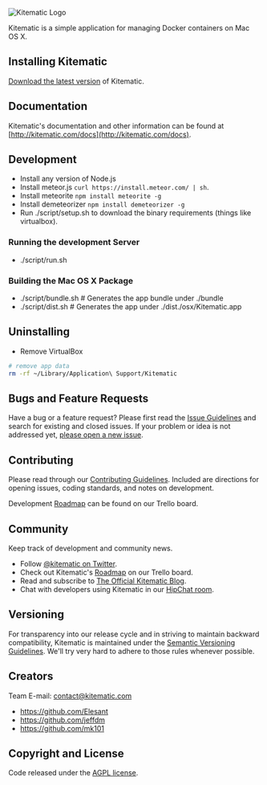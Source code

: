 ![Kitematic Logo](https://cloud.githubusercontent.com/assets/251292/5269258/1b229c3c-7a2f-11e4-96f1-e7baf3c86d73.png)

Kitematic is a simple application for managing Docker containers on Mac OS X.

## Installing Kitematic

[Download the latest version](https://kitematic.com/download) of Kitematic.

## Documentation

Kitematic's documentation and other information can be found at [http://kitematic.com/docs](http://kitematic.com/docs).

## Development

- Install any version of Node.js
- Install meteor.js `curl https://install.meteor.com/ | sh`.
- Install meteorite `npm install meteorite -g`
- Install demeteorizer `npm install demeteorizer -g`
- Run ./script/setup.sh to download the binary requirements (things like virtualbox).

### Running the development Server

- ./script/run.sh

### Building the Mac OS X Package

- ./script/bundle.sh  # Generates the app bundle under ./bundle
- ./script/dist.sh    # Generates the app under ./dist./osx/Kitematic.app

## Uninstalling

- Remove VirtualBox
```bash
# remove app data
rm -rf ~/Library/Application\ Support/Kitematic
```

## Bugs and Feature Requests

Have a bug or a feature request? Please first read the [Issue Guidelines](https://github.com/kitematic/kitematic/blob/master/CONTRIBUTING.md#using-the-issue-tracker) and search for existing and closed issues. If your problem or idea is not addressed yet, [please open a new issue](https://github.com/kitematic/kitematic/issues/new).

## Contributing

Please read through our [Contributing Guidelines](https://github.com/kitematic/kitematic/blob/master/CONTRIBUTING.md). Included are directions for opening issues, coding standards, and notes on development.

Development [Roadmap](https://trello.com/b/G5Aw0Rqc/kitematic-roadmap) can be found on our Trello board.

## Community

Keep track of development and community news.

- Follow [@kitematic on Twitter](https://twitter.com/kitematic).
- Check out Kitematic's [Roadmap](https://trello.com/b/G5Aw0Rqc/kitematic-roadmap) on our Trello board.
- Read and subscribe to [The Official Kitematic Blog](https://kitematic.com/blog).
- Chat with developers using Kitematic in our [HipChat room](http://www.hipchat.com/giAT9Fqb5).

## Versioning

For transparency into our release cycle and in striving to maintain backward compatibility, Kitematic is maintained under the [Semantic Versioning Guidelines](http://semver.org/). We'll try very hard to adhere to those rules whenever possible.

## Creators

Team E-mail: [contact@kitematic.com](mailto:contact@kitematic.com)
- <https://github.com/Elesant>
- <https://github.com/jeffdm>
- <https://github.com/mk101>

## Copyright and License

Code released under the [AGPL license](LICENSE).

